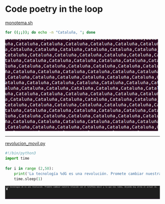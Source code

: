 # Code poetry in the loop

[monotema.sh](monotema.sh)

```bash
for ((;;)); do echo -n "Cataluña, "; done
```

![monotema.sh](monotema.gif)

---

[revolucion_movil.py](revolucion_movil.py)

```python
#!/bin/python3
import time

for i in range (2,50):
    print('La tecnología %dG es una revolución. Promete cambiar nuestra relación con el teléfono móvil y lo que nos rodea, dejando muy atrás al actual %dG.' % (i, i-1) )
    time.sleep(1)
```

![revolucion_movil.py](revolucion_movil.gif)